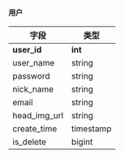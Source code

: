 #### 用户

|字段|类型|
|----|----|
|**user_id**|**int**|
|user_name|string|
|password|string|
|nick_name|string|
|email|string|
|head_img_url|string|
|create_time|timestamp|
|is_delete|bigint|
